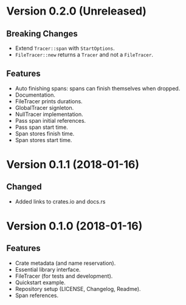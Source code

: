 Version 0.2.0 (Unreleased)
==========================

Breaking Changes
----------------
- Extend `Tracer::span` with `StartOptions`.
- `FileTracer::new` returns a `Tracer` and not a `FileTracer`.

Features
--------
- Auto finishing spans: spans can finish themselves when dropped.
- Documentation.
- FileTracer prints durations.
- GlobalTracer signleton.
- NullTracer implementation.
- Pass span initial references.
- Pass span start time.
- Span stores finish time.
- Span stores start time.


Version 0.1.1 (2018-01-16)
==========================

Changed
--------
- Added links to crates.io and docs.rs


Version 0.1.0 (2018-01-16)
==========================

Features
--------
- Crate metadata (and name reservation).
- Essential library interface.
- FileTracer (for tests and development).
- Quickstart example.
- Repository setup (LICENSE, Changelog, Readme).
- Span references.
